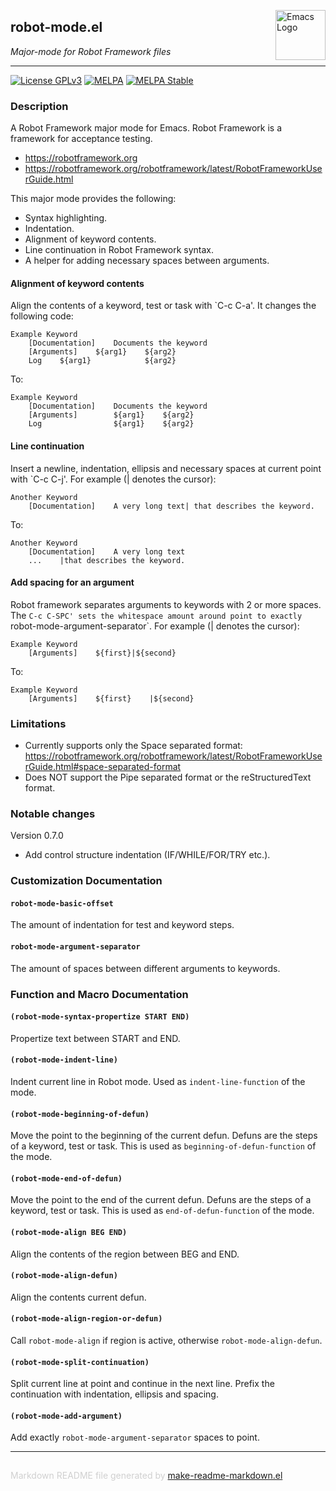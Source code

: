 <a href="https://github.com/kopoli/robot-mode"><img src="https://www.gnu.org/software/emacs/images/emacs.png" alt="Emacs Logo" width="80" height="80" align="right"></a>
## robot-mode.el
*Major-mode for Robot Framework files*

---
[![License GPLv3](https://img.shields.io/badge/license-GPL_v3-green.svg)](http://www.gnu.org/licenses/gpl-3.0.html)
[![MELPA](http://melpa.org/packages/robot-mode-badge.svg)](http://melpa.org/#/robot-mode)
[![MELPA Stable](http://stable.melpa.org/packages/robot-mode-badge.svg)](http://stable.melpa.org/#/robot-mode)

### Description

A Robot Framework major mode for Emacs. Robot Framework is a framework for
acceptance testing.

- https://robotframework.org
- https://robotframework.org/robotframework/latest/RobotFrameworkUserGuide.html

This major mode provides the following:
- Syntax highlighting.
- Indentation.
- Alignment of keyword contents.
- Line continuation in Robot Framework syntax.
- A helper for adding necessary spaces between arguments.

#### Alignment of keyword contents

Align the contents of a keyword, test or task with `C-c C-a'. It changes the
following code:

    Example Keyword
        [Documentation]    Documents the keyword
        [Arguments]    ${arg1}    ${arg2}
        Log    ${arg1}            ${arg2}

To:

    Example Keyword
        [Documentation]    Documents the keyword
        [Arguments]        ${arg1}    ${arg2}
        Log                ${arg1}    ${arg2}

#### Line continuation

Insert a newline, indentation, ellipsis and necessary spaces at current
point with `C-c C-j'. For example (| denotes the cursor):

    Another Keyword
        [Documentation]    A very long text| that describes the keyword.

To:

    Another Keyword
        [Documentation]    A very long text
        ...    |that describes the keyword.

#### Add spacing for an argument

Robot framework separates arguments to keywords with 2 or more spaces. The
`C-c C-SPC' sets the whitespace amount around point to exactly
`robot-mode-argument-separator`. For example (| denotes the cursor):

    Example Keyword
        [Arguments]    ${first}|${second}

To:

    Example Keyword
        [Arguments]    ${first}    |${second}

### Limitations

- Currently supports only the Space separated format:
  https://robotframework.org/robotframework/latest/RobotFrameworkUserGuide.html#space-separated-format
- Does NOT support the Pipe separated format or the reStructuredText
  format.

### Notable changes

Version 0.7.0

- Add control structure indentation (IF/WHILE/FOR/TRY etc.).



### Customization Documentation

#### `robot-mode-basic-offset`

The amount of indentation for test and keyword steps.

#### `robot-mode-argument-separator`

The amount of spaces between different arguments to keywords.

### Function and Macro Documentation

#### `(robot-mode-syntax-propertize START END)`

Propertize text between START and END.

#### `(robot-mode-indent-line)`

Indent current line in Robot mode.
Used as `indent-line-function` of the mode.

#### `(robot-mode-beginning-of-defun)`

Move the point to the beginning of the current defun.
Defuns are the steps of a keyword, test or task. This is used as
`beginning-of-defun-function` of the mode.

#### `(robot-mode-end-of-defun)`

Move the point to the end of the current defun.
Defuns are the steps of a keyword, test or task. This is used as
`end-of-defun-function` of the mode.

#### `(robot-mode-align BEG END)`

Align the contents of the region between BEG and END.

#### `(robot-mode-align-defun)`

Align the contents current defun.

#### `(robot-mode-align-region-or-defun)`

Call `robot-mode-align` if region is active, otherwise `robot-mode-align-defun`.

#### `(robot-mode-split-continuation)`

Split current line at point and continue in the next line.
Prefix the continuation with indentation, ellipsis and spacing.

#### `(robot-mode-add-argument)`

Add exactly `robot-mode-argument-separator` spaces to point.

-----
<div style="padding-top:15px;color: #d0d0d0;">
Markdown README file generated by
<a href="https://github.com/mgalgs/make-readme-markdown">make-readme-markdown.el</a>
</div>
